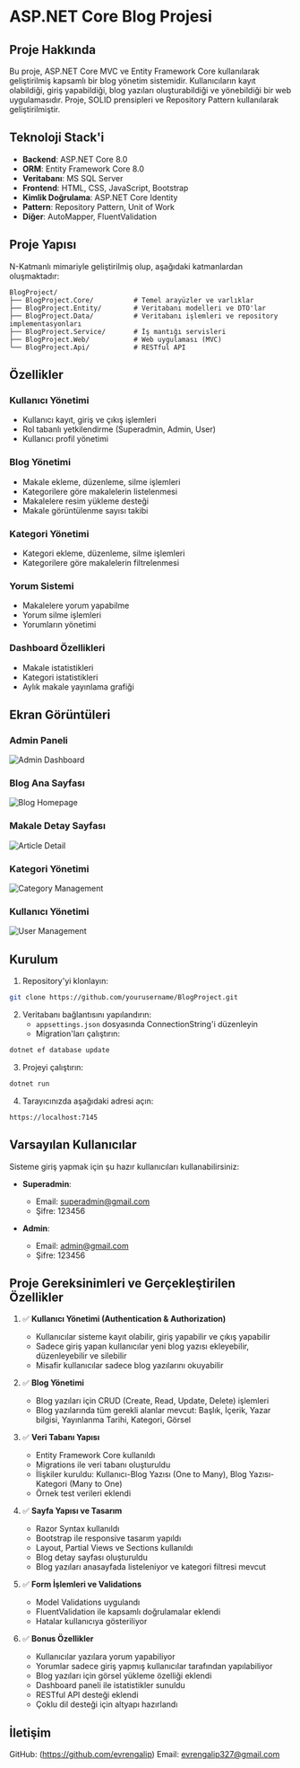 # ASP.NET Core Blog Projesi

## Proje Hakkında

Bu proje, ASP.NET Core MVC ve Entity Framework Core kullanılarak geliştirilmiş kapsamlı bir blog yönetim sistemidir. Kullanıcıların kayıt olabildiği, giriş yapabildiği, blog yazıları oluşturabildiği ve yönebildiği bir web uygulamasıdır. Proje, SOLID prensipleri ve Repository Pattern kullanılarak geliştirilmiştir.

## Teknoloji Stack'i

- **Backend**: ASP.NET Core 8.0
- **ORM**: Entity Framework Core 8.0
- **Veritabanı**: MS SQL Server
- **Frontend**: HTML, CSS, JavaScript, Bootstrap
- **Kimlik Doğrulama**: ASP.NET Core Identity
- **Pattern**: Repository Pattern, Unit of Work
- **Diğer**: AutoMapper, FluentValidation

## Proje Yapısı

N-Katmanlı mimariyle geliştirilmiş olup, aşağıdaki katmanlardan oluşmaktadır:

```
BlogProject/
├── BlogProject.Core/          # Temel arayüzler ve varlıklar
├── BlogProject.Entity/        # Veritabanı modelleri ve DTO'lar
├── BlogProject.Data/          # Veritabanı işlemleri ve repository implementasyonları
├── BlogProject.Service/       # İş mantığı servisleri
├── BlogProject.Web/           # Web uygulaması (MVC)
└── BlogProject.Api/           # RESTful API
```

## Özellikler

### Kullanıcı Yönetimi
- Kullanıcı kayıt, giriş ve çıkış işlemleri
- Rol tabanlı yetkilendirme (Superadmin, Admin, User)
- Kullanıcı profil yönetimi

### Blog Yönetimi
- Makale ekleme, düzenleme, silme işlemleri
- Kategorilere göre makalelerin listelenmesi
- Makalelere resim yükleme desteği
- Makale görüntülenme sayısı takibi

### Kategori Yönetimi
- Kategori ekleme, düzenleme, silme işlemleri
- Kategorilere göre makalelerin filtrelenmesi

### Yorum Sistemi
- Makalelere yorum yapabilme
- Yorum silme işlemleri
- Yorumların yönetimi

### Dashboard Özellikleri
- Makale istatistikleri
- Kategori istatistikleri
- Aylık makale yayınlama grafiği

## Ekran Görüntüleri

### Admin Paneli
![Admin Dashboard](screenshots/admin-dashboard.png)

### Blog Ana Sayfası
![Blog Homepage](screenshots/blog-homepage.png)

### Makale Detay Sayfası
![Article Detail](screenshots/article-detail.png)

### Kategori Yönetimi
![Category Management](screenshots/category-management.png)

### Kullanıcı Yönetimi
![User Management](screenshots/user-management.png)

## Kurulum

1. Repository'yi klonlayın:
```bash
git clone https://github.com/yourusername/BlogProject.git
```

2. Veritabanı bağlantısını yapılandırın:
   - `appsettings.json` dosyasında ConnectionString'i düzenleyin
   - Migration'ları çalıştırın:
```bash
dotnet ef database update
```

3. Projeyi çalıştırın:
```bash
dotnet run
```

4. Tarayıcınızda aşağıdaki adresi açın:
```
https://localhost:7145
```

## Varsayılan Kullanıcılar

Sisteme giriş yapmak için şu hazır kullanıcıları kullanabilirsiniz:

- **Superadmin**:
  - Email: superadmin@gmail.com
  - Şifre: 123456

- **Admin**:
  - Email: admin@gmail.com
  - Şifre: 123456

## Proje Gereksinimleri ve Gerçekleştirilen Özellikler

1. ✅ **Kullanıcı Yönetimi (Authentication & Authorization)**
   - Kullanıcılar sisteme kayıt olabilir, giriş yapabilir ve çıkış yapabilir
   - Sadece giriş yapan kullanıcılar yeni blog yazısı ekleyebilir, düzenleyebilir ve silebilir
   - Misafir kullanıcılar sadece blog yazılarını okuyabilir

2. ✅ **Blog Yönetimi**
   - Blog yazıları için CRUD (Create, Read, Update, Delete) işlemleri
   - Blog yazılarında tüm gerekli alanlar mevcut: Başlık, İçerik, Yazar bilgisi, Yayınlanma Tarihi, Kategori, Görsel

3. ✅ **Veri Tabanı Yapısı**
   - Entity Framework Core kullanıldı
   - Migrations ile veri tabanı oluşturuldu
   - İlişkiler kuruldu: Kullanıcı-Blog Yazısı (One to Many), Blog Yazısı-Kategori (Many to One)
   - Örnek test verileri eklendi

4. ✅ **Sayfa Yapısı ve Tasarım**
   - Razor Syntax kullanıldı
   - Bootstrap ile responsive tasarım yapıldı
   - Layout, Partial Views ve Sections kullanıldı
   - Blog detay sayfası oluşturuldu
   - Blog yazıları anasayfada listeleniyor ve kategori filtresi mevcut

5. ✅ **Form İşlemleri ve Validations**
   - Model Validations uygulandı
   - FluentValidation ile kapsamlı doğrulamalar eklendi
   - Hatalar kullanıcıya gösteriliyor

6. ✅ **Bonus Özellikler**
   - Kullanıcılar yazılara yorum yapabiliyor
   - Yorumlar sadece giriş yapmış kullanıcılar tarafından yapılabiliyor
   - Blog yazıları için görsel yükleme özelliği eklendi
   - Dashboard paneli ile istatistikler sunuldu
   - RESTful API desteği eklendi
   - Çoklu dil desteği için altyapı hazırlandı


## İletişim

GitHub: (https://github.com/evrengalip)
Email: evrengalip327@gmail.com
